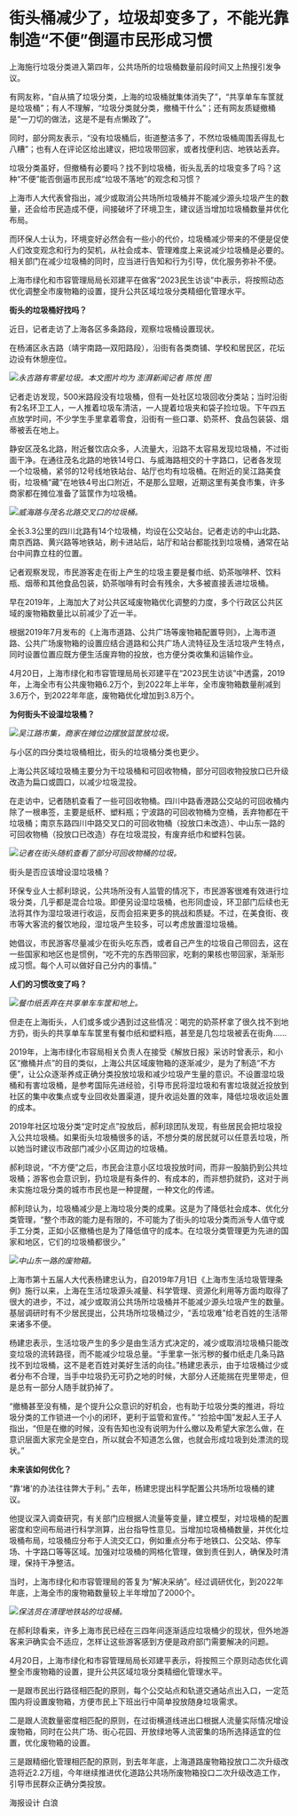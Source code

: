 # 街头桶减少了，垃圾却变多了，不能光靠制造“不便”倒逼市民形成习惯

上海施行垃圾分类进入第四年，公共场所的垃圾桶数量前段时间又上热搜引发争议。

有网友称，“自从搞了垃圾分类，上海的垃圾桶就集体消失了”，“共享单车车筐就是垃圾桶”；有人不理解，“垃圾分类就分类，撤桶干什么”；还有网友质疑撤桶是“一刀切的做法，这是不是有点懒政了”。

同时，部分网友表示，“没有垃圾桶后，街道整洁多了，不然垃圾桶周围丢得乱七八糟”；也有人在评论区给出建议，把垃圾带回家，或者找便利店、地铁站丢弃。

垃圾分类虽好，但撤桶有必要吗？找不到垃圾桶，街头乱丢的垃圾变多了吗？这种“不便”能否倒逼市民形成“垃圾不落地”的观念和习惯？

上海市人大代表曾指出，减少或取消公共场所垃圾桶并不能减少源头垃圾产生的数量，还会给市民造成不便，间接破坏了环境卫生，建议适当增加垃圾桶数量并优化布局。

而环保人士认为，环境变好必然会有一些小的代价，垃圾桶减少带来的不便是促使人们改变观念和行为的契机，从社会成本、管理难度上来说减少垃圾桶是必要的。相关部门在减少垃圾桶的同时，应当进行告知和行为引导，优化服务弥补不便。

上海市绿化和市容管理局局长邓建平在做客“2023民生访谈”中表示，将按照动态优化调整全市废物箱的设置，提升公共区域垃圾分类精细化管理水平。

**街头的垃圾桶好找吗？**

近日，记者走访了上海各区多条路段，观察垃圾桶设置现状。

在杨浦区永吉路（靖宇南路—双阳路段），沿街有各类商铺、学校和居民区，花坛边设有休憩座位。

![](https://inews.gtimg.com/om_bt/OQLUGluycamsbNusOdI51cyETwpHhY62Z9Y7yEqg9JPVoAA/1000)_永吉路有零星垃圾。本文图片均为
澎湃新闻记者 陈悦 图_

记者走访发现，500米路段没有垃圾桶，但有一处社区垃圾回收分类站；当时沿街有2名环卫工人，一人推着垃圾车清洁，一人提着垃圾夹和袋子捡垃圾。下午四五点放学时间，不少学生手里拿着零食，沿街有一些口罩、奶茶杯、食品包装袋、烟蒂被丢在地上。

静安区茂名北路，附近餐饮店众多，人流量大，沿路不太容易发现垃圾桶，不过街面干净。在通往茂名北路的地铁14号口、与威海路相交的十字路口，记者各发现一个垃圾桶，紧邻的12号线地铁站台、站厅也均有垃圾桶。在附近的吴江路美食街，垃圾桶“藏”在地铁4号出口附近，不是那么显眼，近期这里有美食市集，许多商家都在摊位准备了篮筐作为垃圾桶。

![](https://inews.gtimg.com/om_bt/Ol8uJa9bgy6kZKQ_m9-dkTis49lnRkH_kvRI-6b-HV48wAA/1000)_威海路与茂名北路交叉口的垃圾桶。_

全长3.3公里的四川北路有14个垃圾桶，均设在公交站台。记者走访的中山北路、南京西路、黄兴路等地铁站，刷卡进站后，站厅和站台都能找到垃圾桶，通常在站台中间靠立柱的位置。

记者观察发现，市民游客走在街上产生的垃圾主要是餐巾纸、奶茶咖啡杯、饮料瓶、烟蒂和其他食品包装，奶茶咖啡有时会有残余，大多被直接丢进垃圾桶。

早在2019年，上海加大了对公共区域废物箱优化调整的力度，多个行政区公共区域的废物箱数量比以前减少了近一半。

根据2019年7月发布的《上海市道路、公共广场等废物箱配置导则》，上海市道路、公共广场废物箱的设置应结合道路和公共广场人流特征及生活垃圾产生特点，同时设置位置应既方便生活废弃物的投放，也方便分类收集和运输作业。

4月20日，上海市绿化和市容管理局局长邓建平在“2023民生访谈”中透露，2019年，上海全市有公共废物箱6.2万个，到2022年上半年，全市废物箱数量削减到3.6万个，到2022年年底，废物箱优化增加到3.8万个。

**为何街头不设湿垃圾桶？**

![](https://inews.gtimg.com/om_bt/Oo6WeBkhkay0MZfbZqN7B_jrf1AgJnacyBwWxwdWqHdp8AA/1000)_吴江路市集，商家在摊位边摆放篮筐放垃圾。_

与小区的四分类垃圾桶相比，街头的垃圾桶分类也更少。

上海公共区域垃圾桶主要分为干垃圾桶和可回收物桶，部分可回收物投放口已升级改造为扁口或圆口，以减少垃圾混投。

在走访中，记者随机查看了一些可回收物桶。四川中路香港路公交站的可回收桶内除了一根串签，主要是纸杯、塑料瓶；宁波路的可回收物桶为空桶，丢弃物都在干垃圾桶；南京东路四川中路交叉口的可回收物桶（投放口未改造）、中山东一路的可回收物桶（投放口已改造）存在垃圾混投，有废弃纸巾和塑料包装。

![](https://inews.gtimg.com/om_bt/OQ48HIGDfIkr8BMgEJ6qdpwIzbghtFtGdTzIxyYZtdOuAAA/1000)_记者在街头随机查看了部分可回收物桶的垃圾。_

街头是否应该增设湿垃圾桶？

环保专业人士郝利琼说，公共场所没有人监管的情况下，市民游客很难有效进行垃圾分类，几乎都是混合垃圾。即便另设湿垃圾桶，也形同虚设，环卫部门后续也无法将其作为湿垃圾进行收运，反而会招来更多的挑战和质疑。不过，在美食街、夜市等大客流的餐饮地段，湿垃圾产生较多，可以考虑放置湿垃圾桶。

她倡议，市民游客尽量减少在街头吃东西，或者自己产生的垃圾自己带回去，这在一些国家和地区也是惯例，“吃不完的东西带回家，吃剩的果核也带回家，渐渐形成习惯。每个人可以做好自己分内的事情。”

**人们的习惯改变了吗？**

![](https://inews.gtimg.com/om_bt/OH1Ay78jjAFj9AMC4ezJhJ8pdLeHA70Lzr9LLMW3VwgxAAA/1000)_餐巾纸丢弃在共享单车车筐和地上。_

但走在上海街头，人们或多或少遇到过这些情况：喝完的奶茶杯拿了很久找不到地方扔，街头的共享单车车筐里有餐巾纸和塑料瓶，甚至是几包垃圾被丢在街角……

2019年，上海市绿化市容局相关负责人在接受《解放日报》采访时曾表示，和小区“撤桶并点”的目的类似，上海公共区域废物箱的逐渐减少，是为了制造“不方便”，让公众逐渐养成正确分类投放垃圾和减少垃圾产生量的意识。不设置湿垃圾桶和有害垃圾桶，是参考国际先进经验，引导市民将湿垃圾和有害垃圾就近投放到社区的集中收集点或专业回收处置渠道，提升收运处置的效率，降低垃圾收运处置的成本。

2019年社区垃圾分类“定时定点”投放后，郝利琼团队发现，有些居民会把垃圾投入公共垃圾桶。如果街头垃圾桶很多的话，不想分类的居民就可以任意丢垃圾，所以她当时建议市政部门减少小区周边的垃圾桶。

郝利琼说，“不方便”之后，市民会注意小区垃圾投放时间，而非一股脑扔到公共垃圾桶；游客也会意识到，扔垃圾是有条件的、有成本的，而非想扔就扔，这对于尚未实施垃圾分类的城市市民也是一种提醒，一种文化的传递。

郝利琼认为，垃圾桶减少是上海垃圾分类的成果。这是为了降低社会成本、优化分类管理，“整个市政的能力是有限的，不可能为了街头的垃圾分类而派专人值守或手工分类，正如小区撤桶也是为了降低值守的成本。在垃圾分类管理更为先进的国家和地区，它们的垃圾桶都很少。”

![](https://inews.gtimg.com/om_bt/OaoEYFS60kEcvPMBnI6VD39EjyYWp_uySSNPqMTOd7vhUAA/1000)_中山东一路的废物箱。_

上海市第十五届人大代表杨建忠认为，自2019年7月1日《上海市生活垃圾管理条例》施行以来，上海在生活垃圾源头减量、科学管理、资源化利用等方面均取得了很大的进步，不过，减少或取消公共场所垃圾桶并不能减少源头垃圾产生的数量。基层调研时有不少居民提出，公共场所垃圾桶过少，“丢垃圾难”给老百姓的生活带来诸多不便。

杨建忠表示，生活垃圾产生的多少是由生活方式决定的，减少或取消垃圾桶只能改变垃圾的流转路径，而不能减少垃圾总量。“手里拿一张污秽的餐巾纸走几条马路找不到垃圾桶，这不是老百姓对美好生活的向往。”杨建忠表示，由于垃圾桶过少或者分布不合理，当手中垃圾扔无可扔之地的时候，大部分人还能揣在兜里带走，但是总有一部分人随手就扔掉了。

“撤桶甚至没有桶，是个提升公众意识的好机会，也有助于垃圾分类的推进，将垃圾分类的工作锁进一个小的闭环，更利于监管和宣传。”
“捡拾中国”发起人王子人指出，“但是在撤的时候，没有告知也没有说明为什么撤以及希望大家怎么做，在意识层面大家完全是空白，所以就会不知道怎么做，也就会形成垃圾到处漂流的现状。”

**未来该如何优化？**

“靠‘堵’的办法往往弊大于利。” 去年，杨建忠提出科学配置公共场所垃圾桶的建议。

他提议深入调查研究，有关部门应根据人流量等变量，建立模型，对垃圾桶的配置密度和空间布局进行科学测算，出台指导性意见。当增加垃圾桶桶数量，并优化垃圾桶布局，垃圾桶应分布于人流交汇口，例如重点分布于地铁口、公交站、停车场、十字路口等等区域。加强对垃圾桶的网格化管理，做到责任到人，确保及时清理，保持干净整洁。

当时，上海市绿化和市容管理局的答复为“解决采纳”。经过调研优化，到2022年年底，上海全市的废物箱数量较上半年增加了2000个。

![](https://inews.gtimg.com/om_bt/OC8A5r8Tu9MJc_hc4-FW3VMboE2djQY4AW5Bihrk73N-YAA/1000)_保洁员在清理地铁站的垃圾桶。_

在郝利琼看来，许多上海市民已经在三四年间逐渐适应垃圾桶少的现状，但外地游客来沪确实会不适应，怎样让这些游客感到方便是政府部门需要解决的问题。

4月20日，上海市绿化和市容管理局局长邓建平表示，将按照三个原则动态优化调整全市废物箱的设置，提升公共区域垃圾分类精细化管理水平。

一是跟市民出行路径相匹配的原则，每个公交站点和轨道交通站点出入口，一定范围内将设置废物箱，方便市民上下班出行中简单投放随身垃圾需求。

二是跟人流数量密度相匹配的原则，在过街横道线进出口根据人流量实际情况增设废物箱，同时在公共广场、街心花园、开放绿地等人流密集的场所选择适宜的位置，优化废物箱的设置。

三是跟精细化管理相匹配的原则，到去年年底，上海道路废物箱投放口二次升级改造将近2.2万组，今年继续推进优化道路公共场所废物箱投口二次升级改造工作，引导市民群众正确分类投放。

海报设计 白浪

